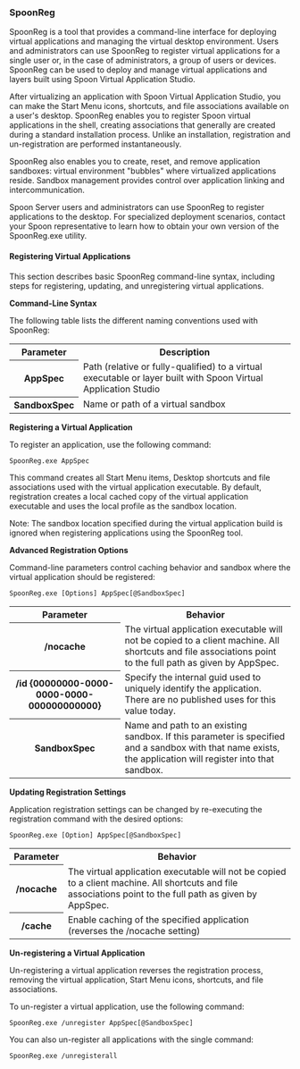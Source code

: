 ### SpoonReg

SpoonReg is a tool that provides a command-line interface for deploying virtual applications and managing the virtual desktop environment. Users and administrators can use SpoonReg to register virtual applications for a single user or, in the case of administrators, a group of users or devices. SpoonReg can be used to deploy and manage virtual applications and layers built using Spoon Virtual Application Studio. 

After virtualizing an application with Spoon Virtual Application Studio, you can make the Start Menu icons, shortcuts, and file associations available on a user's desktop. SpoonReg enables you to register Spoon virtual applications in the shell, creating associations that generally are created during a standard installation process. Unlike an installation, registration and un-registration are performed instantaneously.

SpoonReg also enables you to create, reset, and remove application sandboxes: virtual environment "bubbles" where virtualized applications reside. Sandbox management provides control over application linking and intercommunication.

Spoon Server users and administrators can use SpoonReg to register applications to the desktop. For specialized deployment scenarios, contact your Spoon representative to learn how to obtain your own version of the SpoonReg.exe utility.

#### Registering Virtual Applications
This section describes basic SpoonReg command-line syntax, including steps for registering, updating, and unregistering virtual applications.

**Command-Line Syntax**

The following table lists the different naming conventions used with SpoonReg:
<table>
	<tr>
		<th>Parameter</th>
		<th>Description</th>
	</tr>
	<tr>
		<th>AppSpec</th>
		<td>Path (relative or fully-qualified) to a virtual executable or layer built with Spoon Virtual Application Studio</td>
	</tr>
	<tr>
		<th>SandboxSpec</th>
		<td>Name or path of a virtual sandbox</td>
	</tr>
</table>

**Registering a Virtual Application**

To register an application, use the following command:

```
SpoonReg.exe AppSpec
```

This command creates all Start Menu items, Desktop shortcuts and file associations used with the virtual application executable. By default, registration creates a local cached copy of the virtual application executable and uses the local profile as the sandbox location.

Note: The sandbox location specified during the virtual application build is ignored when registering applications using the SpoonReg tool.

**Advanced Registration Options**

Command-line parameters control caching behavior and sandbox where the virtual application should be registered:

```
SpoonReg.exe [Options] AppSpec[@SandboxSpec]
```

<table>
	<tr>
		<th>Parameter</th>
		<th>Behavior</th>
	</tr>
	<tr>
		<th>/nocache</th>
		<td>The virtual application executable will not be copied to a client machine. All shortcuts and file associations point to the full path as given by AppSpec.</td>
	</tr>
	<tr>
		<th>/id {00000000-0000-0000-0000-000000000000}</th>
		<td>Specify the internal guid used to uniquely identify the application.  There are no published uses for this value today.</td>
	</tr>
	<tr>
		<th>SandboxSpec</th>
		<td>Name and path to an existing sandbox. If this parameter is specified and a sandbox with that name exists, the application will register into that sandbox.</td>
	</tr>
</table>

**Updating Registration Settings**

Application registration settings can be changed by re-executing the registration command with the desired options:

```
SpoonReg.exe [Option] AppSpec[@SandboxSpec]
```

<table>
	<tr>
		<th>Parameter</th>
		<th>Behavior</th>
	</tr>
	<tr>
		<th>/nocache</th>
		<td>The virtual application executable will not be copied to a client machine. All shortcuts and file associations point to the full path as given by AppSpec.</td>
	</tr>
	<tr>
		<th>/cache</th>
		<td>Enable caching of the specified application (reverses the /nocache setting)</td>
	</tr>
</table>

**Un-registering a Virtual Application**

Un-registering a virtual application reverses the registration process, removing the virtual application, Start Menu icons, shortcuts, and file associations.

To un-register a virtual application, use the following command:

```
SpoonReg.exe /unregister AppSpec[@SandboxSpec]
```

You can also un-register all applications with the single command:

```
SpoonReg.exe /unregisterall
```